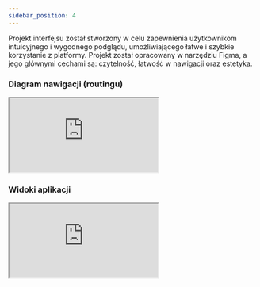 ```yaml
---
sidebar_position: 4
---
```


Projekt interfejsu został stworzony w celu zapewnienia użytkownikom intuicyjnego i wygodnego podglądu, umożliwiającego łatwe i szybkie korzystanie z platformy. Projekt został opracowany w narzędziu Figma, a jego głównymi cechami są: czytelność, łatwość w nawigacji oraz estetyka.

### Diagram nawigacji (routingu)

<div style={{
  textAlign: 'center',
  position: 'relative',
  overflow: 'hidden',
  paddingTop: '56.25%',
}}>
  <iframe style={{
    position: 'absolute',
    top: 0,
    left: 0,
    width: '100%',
    height: '100%',
    border: 'none',
  }} src='https://www.figma.com/embed?embed_host=share&url=https%3A%2F%2Fwww.figma.com%2Ffile%2FwxtBuCvK7h5fZ4yH445Qqr%2FUntitled%3Fnode-id%3D0%253A1%26t%3DPJcgLYDr3uPlxOhN-1'>
  </iframe>
</div>

### Widoki aplikacji
<div style={{
  textAlign: 'center',
  position: 'relative',
  overflow: 'hidden',
  paddingTop: '56.25%',
}}>
  <iframe style={{
    position: 'absolute',
    top: 0,
    left: 0,
    width: '100%',
    height: '100%',
    border: 'none',
  }} src='https://www.figma.com/embed?embed_host=share&url=https%3A%2F%2Fwww.figma.com%2Ffile%2FOST5iv72No6kdqnlLs39DV%2FProjekt-interfejsu%3Fnode-id%3D0%253A1%26t%3DRfUf7Q6b8Uawd7OQ-1'>
  </iframe>
</div>